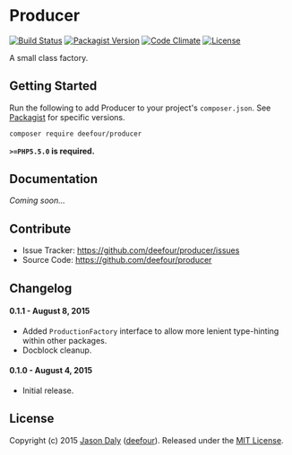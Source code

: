 # Producer

[![Build Status](https://travis-ci.org/deefour/producer.svg)](https://travis-ci.org/deefour/producer)
[![Packagist Version](http://img.shields.io/packagist/v/deefour/producer.svg)](https://packagist.org/packages/deefour/producer)
[![Code Climate](https://codeclimate.com/github/deefour/producer/badges/gpa.svg)](https://codeclimate.com/github/deefour/producer)
[![License](https://poser.pugx.org/deefour/producer/license)](https://packagist.org/packages/deefour/producer)

A small class factory.

## Getting Started

Run the following to add Producer to your project's `composer.json`. See [Packagist](https://packagist.org/packages/deefour/producer) for specific versions.

```bash
composer require deefour/producer
```

**`>=PHP5.5.0` is required.**

## Documentation

*Coming soon...*

## Contribute

- Issue Tracker: https://github.com/deefour/producer/issues
- Source Code: https://github.com/deefour/producer

## Changelog

#### 0.1.1 - August 8, 2015

 - Added `ProductionFactory` interface to allow more lenient type-hinting within other packages.
 - Docblock cleanup.

#### 0.1.0 - August 4, 2015

 - Initial release.

## License

Copyright (c) 2015 [Jason Daly](http://www.deefour.me) ([deefour](https://github.com/deefour)). Released under the [MIT License](http://deefour.mit-license.org/).

